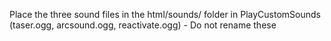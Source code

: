 Place the three sound files in the html/sounds/ folder in PlayCustomSounds
(taser.ogg, arcsound.ogg, reactivate.ogg) - Do not rename these
